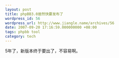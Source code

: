 ```yaml
---
layout: post
title: phpBB3.0居然快要发布了
wordpress_id: 56
wordpress_url: http://www.jiangle.name/archives/56
date: 2007-09-20 17:16:59.000000000 +08:00
tags: phpbb tool
category: tech
---
```

5年了，新版本终于要出了，不容易啊。
